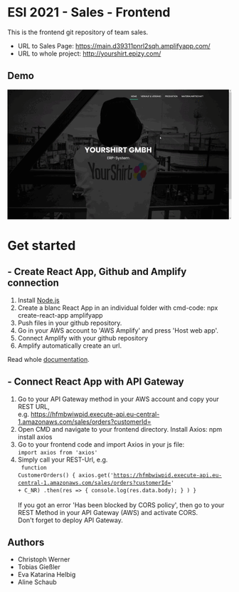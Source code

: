 # ESI 2021 - Sales - Frontend

This is the frontend git repository of team sales. 

- URL to Sales Page: https://main.d39311pnrl2sqh.amplifyapp.com/
- URL to whole project: http://yourshirt.epizy.com/

## Demo

![](https://github.com/giessler10/ESI_Sales_2021_Frontend/blob/22dd2d8ebb7b400420acf0e43fa34605d5abe7b1/ESI_Sales.gif)

# Get started
## - Create React App, Github and Amplify connection
1. Install <a href="https://nodejs.org/en/download/">Node.js</a>
2. Create a blanc React App in an individual folder with cmd-code: npx create-react-app amplifyapp
3. Push files in your github repository.
4. Go in your AWS account to 'AWS Amplify' and press 'Host web app'.
5. Connect Amplify with your github repository
6. Amplify automatically create an url. 

Read whole <a href="https://aws.amazon.com/de/getting-started/hands-on/deploy-react-app-cicd-amplify/">documentation</a>.

## - Connect React App with API Gateway
1. Go to your API Gateway method in your AWS account and copy your REST URL,</br> e.g. https://hfmbwiwpid.execute-api.eu-central-1.amazonaws.com/sales/orders?customerId=
2. Open CMD and navigate to your frontend directory. Install Axios: npm install axios
3. Go to your frontend code and import Axios in your js file:</br> <code>import axios from 'axios'</code></br>
4. Simply call your REST-Url, e.g. </br><code>
  function CustomerOrders()
{
  axios.get('https://hfmbwiwpid.execute-api.eu-central-1.amazonaws.com/sales/orders?customerId=' + C_NR)
      .then(res => {
       console.log(res.data.body);
     } 
  )
}</code>
<br></br>
If you got an error 'Has been blocked by CORS policy', then go to your REST Method in your API Gateway (AWS) and activate CORS.</br>
Don't forget to deploy API Gateway.

## Authors

- Christoph Werner
- Tobias Gießler
- Eva Katarina Helbig
- Aline Schaub





